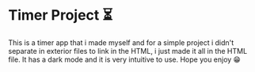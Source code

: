 # Timer Project ⏳
This is a timer app that i made myself and for a simple project i didn't separate in exterior files to link in the HTML, i just made it all in the HTML file. It has a dark mode and it is very intuitive to use. Hope you enjoy 😁

